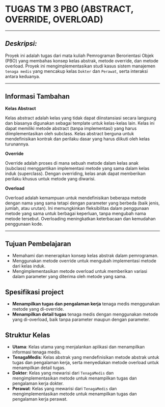 # **TUGAS TM 3 PBO (ABSTRACT, OVERRIDE, OVERLOAD)**
___
##  **_Deskripsi:_**
Proyek ini adalah tugas dari mata kuliah Pemrograman Berorientasi Objek (PBO) yang membahas konsep kelas abstrak, metode override, dan metode overload. Proyek ini mengimplementasikan studi kasus sistem manajemen `tenaga medis` yang mencakup kelas `Dokter` dan `Perawat`, serta interaksi antara keduanya.
___
## **Informasi Tambahan**

**Kelas Abstract**

Kelas abstract adalah kelas yang tidak dapat diinstansiasi secara langsung dan biasanya digunakan sebagai template untuk kelas-kelas lain. Kelas ini dapat memiliki metode abstract (tanpa implementasi) yang harus diimplementasikan oleh subclass. Kelas abstract berguna untuk mendefinisikan kontrak dan perilaku dasar yang harus diikuti oleh kelas turunannya.

**Override**

Override adalah proses di mana sebuah metode dalam kelas anak (subclass) menggantikan implementasi metode yang sama dalam kelas induk (superclass). Dengan overriding, kelas anak dapat memberikan perilaku khusus untuk metode yang diwarisi. 

**Overload**

Overload adalah kemampuan untuk mendefinisikan beberapa metode dengan nama yang sama tetapi dengan parameter yang berbeda (baik jenis, jumlah, atau urutan). Ini memungkinkan fleksibilitas dalam penggunaan metode yang sama untuk berbagai keperluan, tanpa mengubah nama metode tersebut. Overloading meningkatkan keterbacaan dan kemudahan penggunaan kode.
___
## **Tujuan Pembelajaran**
- Memahami dan menerapkan konsep kelas abstrak dalam pemrograman.
- Menggunakan metode override untuk mengubah implementasi metode dari kelas induk.
- Mengimplementasikan metode overload untuk memberikan variasi dalam parameter yang diterima oleh metode yang sama.

## **Spesifikasi project**
- **Menampilkan tugas dan pengalaman kerja** tenaga medis menggunakan metode yang di-override.
- **Menampilkan detail tugas** tenaga medis dengan menggunakan metode yang di-overload, baik tanpa parameter maupun dengan parameter.

## **Struktur Kelas**
- **Utama**: Kelas utama yang menjalankan aplikasi dan menampilkan informasi tenaga medis.
- **TenagaMedis**: Kelas abstrak yang mendefinisikan metode abstrak untuk tugas dan pengalaman kerja, serta menyediakan metode overload untuk menampilkan detail tugas.
- **Dokter**: Kelas yang mewarisi dari `TenagaMedis` dan mengimplementasikan metode untuk menampilkan tugas dan pengalaman kerja dokter.
- **Perawat**: Kelas yang mewarisi dari `TenagaMedis` dan mengimplementasikan metode untuk menampilkan tugas dan pengalaman kerja perawat.

